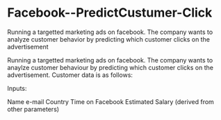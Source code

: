 # Facebook--PredictCustumer-Click
Running a targetted marketing ads on facebook. The company wants to analyze customer behavior by predicting which customer clicks on the advertisement

Running a targetted marketing ads on facebook. The company wants to anaylze customer behaviour by predicting which customer clicks on the advertisement. Customer data is as follows:

Inputs:

Name
e-mail
Country
Time on Facebook
Estimated Salary (derived from other parameters)
